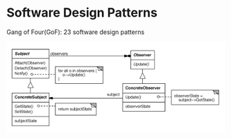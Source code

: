 # Software Design Patterns
Gang of Four(GoF): 23 software design patterns


![Software Design Patterns](https://raw.githubusercontent.com/sumukus/software-design-patterns/997c46d04b29f80330462df7f9608dd09d2beffe/behavioural-patterns/Observer/Observer.png)
